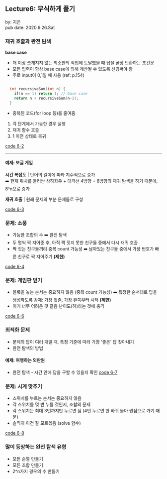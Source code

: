 ## Lecture6: 무식하게 풀기
by: 지은  
pub date: 2020.9.26.Sat

### 재귀 호출과 완전 탐색

**base case**
- 더 이상 쪼개지지 않는 최소한의 작업에 도달했을 때 답을 곧장 반환하는 조건문
- 모든 입력이 항상 base case에 의해 계산될 수 있도록 신경써야 함
- 주로 input이 0,1일 때 사용 (ref: p.154)


```c++

  int recursiveSum(int n) {
    if(n == 1) return 1; // base case
    return n + recursiveSum(n-1);
  }

```
- 중복된 코드(for loop 등)를 줄여줌

1. 각 단계에서 가능한 경우 실행
2. 재귀 함수 호출
3. 1 이전 상태로 복귀

[code 6-2](https://github.com/snulion-study/algorithm-int/blob/jieun/jieun/6-2/6-2.cpp)

---

#### 예제: 보글 게임  

**시간 복잡도** | 단어의 길이에 따라 지수적으로 증가  
➡️ 현재 위치를 둘러싼 상하좌우 + 대각선 4방향 = 8방향의 재귀 탐색을 하기 때문에, 8^n으로 증가

**재귀 호출** | 원래 문제의 부분 문제들로 구성

[code 6-3](https://github.com/snulion-study/algorithm-int/blob/jieun/jieun/6-3/6-3.cpp)

### 문제: 소풍
- 가능한 조합의 수 ➡️ 완전 탐색  
- 두 명씩 짝 지어준 후, 아직 짝 짓지 못한 친구들 중에서 다시 재귀 호출
- 짝 짓는 친구들끼리 중복 count 가능성
➡️ 남아있는 친구들 중에서 가장 번호가 빠른 친구로 짝 지어주기 **(제한)**

[code 6-4](https://github.com/snulion-study/algorithm-int/blob/jieun/jieun/6-4/6-4.cpp)


### 문제: 게임판 덮기  
- 블록을 놓는 순서는 중요하지 않음 (중복 count 가능성) 
➡️ 특정한 순서대로 답을 생성하도록 강제: 가장 윗줄, 가장 왼쪽부터 시작 **(제한)**
- 이거 너무 어려운 것 같음 난이도(하)라는 것에 충격

[code 6-6](https://github.com/snulion-study/algorithm-int/blob/jieun/jieun/6-6/6-6.cpp)

### 최적화 문제 
- 문제의 답이 여러 개일 때, 특정 기준에 따라 가장 '좋은' 답 찾아내기
- 완전 탐색의 방법

#### 예제: 여행하는 외판원
- 완전 탐색 - 시간 안에 답을 구할 수 있을지 확인
[code 6-7](https://github.com/snulion-study/algorithm-int/blob/jieun/jieun/6-7/6-7.cpp)

### 문제: 시계 맞추기
- 스위치를 누르는 순서는 중요하지 않음
- 각 스위치를 몇 번 누를 것인지, 조합의 문제 
- 각 스위치는 최대 3번까지만 누르면 됨 (4번 누르면 한 바퀴 돌아 원점으로 가기 때문)
- 솔직히 이건 잘 모르겠음 (solve 함수)

[code 6-8](https://github.com/snulion-study/algorithm-int/blob/jieun/jieun/6-8/6-8.cpp)

### 많이 등장하는 완전 탐색 유형  
- 모든 순열 만들기
- 모든 조합 만들기
- 2^n가지 경우의 수 만들기  
